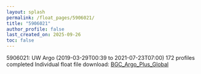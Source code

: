```yaml
---
layout: splash
permalink: /float_pages/5906021/
title: "5906021"
author_profile: false
last_created_on: 2025-09-26
toc: false
---
```

 
5906021: UW Argo (2019-03-29T00:39 to 2021-07-23T07:00)
172 profiles completed
Individual float file download: [BGC_Argo_Plus_Global](https://ftp.soest.hawaii.edu/bgc_argo_plus/Individual_Floats/outliers_removed/5906021_Sprof_processed.nc)
